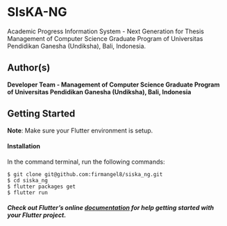 # SIsKA-NG

Academic Progress Information System - Next Generation for Thesis Management of Computer Science Graduate Program of Universitas Pendidikan Ganesha (Undiksha), Bali, Indonesia.

## Author(s)
**Developer Team - Management of Computer Science Graduate Program of Universitas Pendidikan Ganesha (Undiksha), Bali, Indonesia**

## Getting Started

**Note**: Make sure your Flutter environment is setup.
#### Installation

In the command terminal, run the following commands:

    $ git clone git@github.com:firmangel8/siska_ng.git
    $ cd siska_ng
    $ flutter packages get
    $ flutter run

##### Check out Flutter’s online [documentation](http://flutter.io/) for help getting started with your Flutter project.
